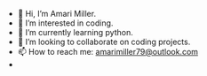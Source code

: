 - 👋 Hi, I’m Amari Miller.
- 👀 I’m interested in coding.
- 🌱 I’m currently learning python.
- 💞️ I’m looking to collaborate on coding projects.
- 📫 How to reach me: amarimiller79@outlook.com
- 

<!---
amari1997/amari1997 is a ✨ special ✨ repository because its `README.md` (this file) appears on your GitHub profile.
You can click the Preview link to take a look at your changes.
--->
